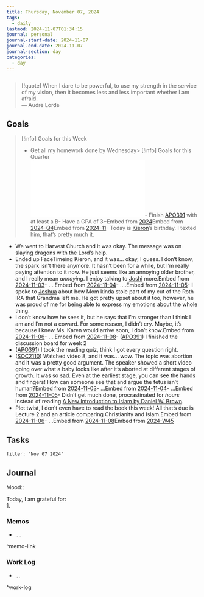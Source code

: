 ```yaml
---
title: Thursday, November 07, 2024
tags:
  - daily
lastmod: 2024-11-07T01:34:15
journal: personal
journal-start-date: 2024-11-07
journal-end-date: 2024-11-07
journal-section: day
categories:
  - day
---
```

  
```calendar-nav  
```  
  
> [!quote] When I dare to be powerful, to use my strength in the service of my vision, then it becomes less and less important whether I am afraid.  
> — Audre Lorde  
  
## Goals  
  
> [!info] Goals for this Week  
> - Get all my homework done by Wednesday> [!info] Goals for this Quarter  
> ![2024-Q4-link](2024-Q4.md#goals-link)- Finish [APO391](APO391.md) with at least a B- Have a GPA of 3+Embed from [2024]({{url}})Embed from [2024-Q4]({{url}})Embed from [2024-11]({{url}})- Today is [Kieron](Kieron.md)’s birthday. I texted him, that’s pretty much it.  
- We went to Harvest Church and it was okay. The message was on slaying dragons with the Lord’s help.  
- Ended up FaceTimeing Kieron, and it was… okay, I guess. I don’t know, the spark isn’t there anymore. It hasn’t been for a while, but I’m really paying attention to it now. He just seems like an annoying older brother, and I really mean *annoying*. I enjoy talking to [Joshi](Joshua%20Alejandro.md) more.Embed from [2024-11-03]({{url}})- ….Embed from [2024-11-04]({{url}})- ….Embed from [2024-11-05]({{url}})- I spoke to [Joshua](Joshua%20Alejandro.md) about how Mom kinda stole part of my cut of the Roth IRA that Grandma left me. He got pretty upset about it too, however, he was proud of me for being able to express my emotions about the whole thing.  
- I don’t know how he sees it, but he says that I’m stronger than I think I am and I’m not a coward. For some reason, I didn’t cry. Maybe, it’s because I knew Ms. Karen would arrive soon, I don’t know.Embed from [2024-11-06]({{url}})- ….Embed from [2024-11-08]({{url}})- ([APO391](APO391.md)) I finished the discussion board for week 2  
- ([APO391](APO391.md)) I took the reading quiz, think I got every question right.  
- ([SOC2110](SOC2110.md)) Watched video 8, and it was… wow. The topic was abortion and it was a pretty good argument. The speaker showed a short video going over what a baby looks like after it’s aborted at different stages of growth. It was so sad. Even at the earliest stage, you can see the hands and fingers! How can someone see that and argue the fetus isn’t human?Embed from [2024-11-03]({{url}})- …Embed from [2024-11-04]({{url}})- …Embed from [2024-11-05]({{url}})- Didn’t get much done, procrastinated for *hours* instead of reading [A New Introduction to Islam by Daniel W. Brown](Daniel%20W%20Brown%20-%20A%20New%20Introduction%20to%20Islam.md).  
- Plot twist, I don’t even have to read the book this week! All that’s due is Lecture 2 and an article comparing Christianity and Islam.Embed from [2024-11-06]({{url}})- …Embed from [2024-11-08]({{url}})Embed from [2024-W45](./2024-W45.md)  
  
## Tasks  
  
```todoist  
filter: "Nov 07 2024"    
```  
  
## Journal  
  
Mood::  
  
Today, I am grateful for:  
1.   
  
### Memos  
  
- ….  
  
^memo-link  
  
### Work Log  
  
- …  
  
^work-log  
